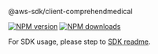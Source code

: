 @aws-sdk/client-comprehendmedical

[![NPM version](https://img.shields.io/npm/v/@aws-sdk/client-comprehendmedical/rc.svg)](https://www.npmjs.com/package/@aws-sdk/client-comprehendmedical)
[![NPM downloads](https://img.shields.io/npm/dm/@aws-sdk/client-comprehendmedical.svg)](https://www.npmjs.com/package/@aws-sdk/client-comprehendmedical)

For SDK usage, please step to [SDK readme](https://github.com/aws/aws-sdk-js-v3).
